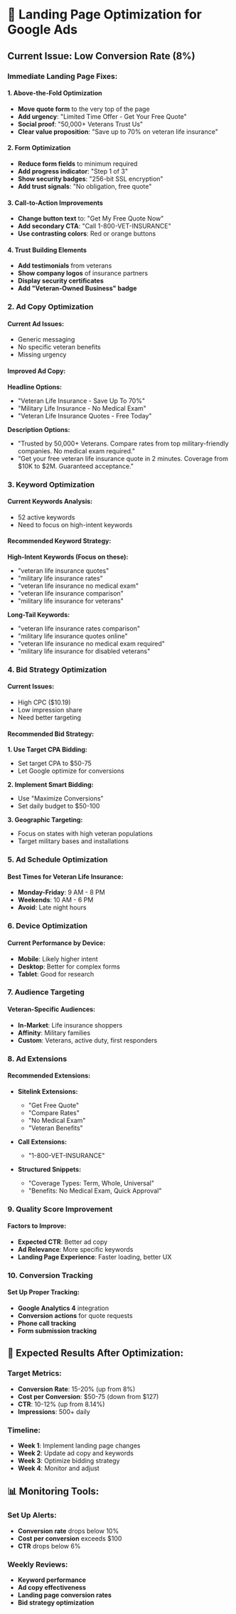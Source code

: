 # 🎯 Landing Page Optimization for Google Ads

## **Current Issue: Low Conversion Rate (8%)**

### **Immediate Landing Page Fixes:**

#### **1. Above-the-Fold Optimization**
- **Move quote form** to the very top of the page
- **Add urgency**: "Limited Time Offer - Get Your Free Quote"
- **Social proof**: "50,000+ Veterans Trust Us"
- **Clear value proposition**: "Save up to 70% on veteran life insurance"

#### **2. Form Optimization**
- **Reduce form fields** to minimum required
- **Add progress indicator**: "Step 1 of 3"
- **Show security badges**: "256-bit SSL encryption"
- **Add trust signals**: "No obligation, free quote"

#### **3. Call-to-Action Improvements**
- **Change button text** to: "Get My Free Quote Now"
- **Add secondary CTA**: "Call 1-800-VET-INSURANCE"
- **Use contrasting colors**: Red or orange buttons

#### **4. Trust Building Elements**
- **Add testimonials** from veterans
- **Show company logos** of insurance partners
- **Display security certificates**
- **Add "Veteran-Owned Business" badge**

### **2. Ad Copy Optimization**

#### **Current Ad Issues:**
- Generic messaging
- No specific veteran benefits
- Missing urgency

#### **Improved Ad Copy:**

**Headline Options:**
- "Veteran Life Insurance - Save Up To 70%"
- "Military Life Insurance - No Medical Exam"
- "Veteran Life Insurance Quotes - Free Today"

**Description Options:**
- "Trusted by 50,000+ Veterans. Compare rates from top military-friendly companies. No medical exam required."
- "Get your free veteran life insurance quote in 2 minutes. Coverage from $10K to $2M. Guaranteed acceptance."

### **3. Keyword Optimization**

#### **Current Keywords Analysis:**
- 52 active keywords
- Need to focus on high-intent keywords

#### **Recommended Keyword Strategy:**

**High-Intent Keywords (Focus on these):**
- "veteran life insurance quotes"
- "military life insurance rates"
- "veteran life insurance no medical exam"
- "veteran life insurance comparison"
- "military life insurance for veterans"

**Long-Tail Keywords:**
- "veteran life insurance rates comparison"
- "military life insurance quotes online"
- "veteran life insurance no medical exam required"
- "military life insurance for disabled veterans"

### **4. Bid Strategy Optimization**

#### **Current Issues:**
- High CPC ($10.19)
- Low impression share
- Need better targeting

#### **Recommended Bid Strategy:**

**1. Use Target CPA Bidding:**
- Set target CPA to $50-75
- Let Google optimize for conversions

**2. Implement Smart Bidding:**
- Use "Maximize Conversions"
- Set daily budget to $50-100

**3. Geographic Targeting:**
- Focus on states with high veteran populations
- Target military bases and installations

### **5. Ad Schedule Optimization**

#### **Best Times for Veteran Life Insurance:**
- **Monday-Friday**: 9 AM - 8 PM
- **Weekends**: 10 AM - 6 PM
- **Avoid**: Late night hours

### **6. Device Optimization**

#### **Current Performance by Device:**
- **Mobile**: Likely higher intent
- **Desktop**: Better for complex forms
- **Tablet**: Good for research

### **7. Audience Targeting**

#### **Veteran-Specific Audiences:**
- **In-Market**: Life insurance shoppers
- **Affinity**: Military families
- **Custom**: Veterans, active duty, first responders

### **8. Ad Extensions**

#### **Recommended Extensions:**
- **Sitelink Extensions:**
  - "Get Free Quote"
  - "Compare Rates"
  - "No Medical Exam"
  - "Veteran Benefits"

- **Call Extensions:**
  - "1-800-VET-INSURANCE"

- **Structured Snippets:**
  - "Coverage Types: Term, Whole, Universal"
  - "Benefits: No Medical Exam, Quick Approval"

### **9. Quality Score Improvement**

#### **Factors to Improve:**
- **Expected CTR**: Better ad copy
- **Ad Relevance**: More specific keywords
- **Landing Page Experience**: Faster loading, better UX

### **10. Conversion Tracking**

#### **Set Up Proper Tracking:**
- **Google Analytics 4** integration
- **Conversion actions** for quote requests
- **Phone call tracking**
- **Form submission tracking**

## 🎯 **Expected Results After Optimization:**

### **Target Metrics:**
- **Conversion Rate**: 15-20% (up from 8%)
- **Cost per Conversion**: $50-75 (down from $127)
- **CTR**: 10-12% (up from 8.14%)
- **Impressions**: 500+ daily

### **Timeline:**
- **Week 1**: Implement landing page changes
- **Week 2**: Update ad copy and keywords
- **Week 3**: Optimize bidding strategy
- **Week 4**: Monitor and adjust

## 📊 **Monitoring Tools:**

### **Set Up Alerts:**
- **Conversion rate** drops below 10%
- **Cost per conversion** exceeds $100
- **CTR** drops below 6%

### **Weekly Reviews:**
- **Keyword performance**
- **Ad copy effectiveness**
- **Landing page conversion rates**
- **Bid strategy optimization** 